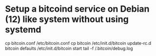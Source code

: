 # Setup a bitcoind service on Debian (12) like system without using systemd

cp bitcoin.conf /etc/bitcoin.conf
cp bitcoin /etc/init.d/bitcoin
update-rc.d bitcoin defaults
/etc/init.d/bitcoin start
tail -f /.bitcoin/debug.log
